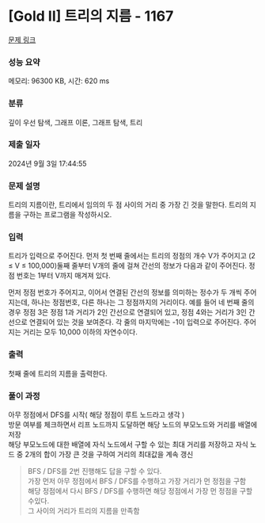 # [Gold II] 트리의 지름 - 1167 

[문제 링크](https://www.acmicpc.net/problem/1167) 

### 성능 요약

메모리: 96300 KB, 시간: 620 ms

### 분류

깊이 우선 탐색, 그래프 이론, 그래프 탐색, 트리

### 제출 일자

2024년 9월 3일 17:44:55

### 문제 설명

<p>트리의 지름이란, 트리에서 임의의 두 점 사이의 거리 중 가장 긴 것을 말한다. 트리의 지름을 구하는 프로그램을 작성하시오.</p>

### 입력 

 <p>트리가 입력으로 주어진다. 먼저 첫 번째 줄에서는 트리의 정점의 개수 V가 주어지고 (2 ≤ V ≤ 100,000)둘째 줄부터 V개의 줄에 걸쳐 간선의 정보가 다음과 같이 주어진다. 정점 번호는 1부터 V까지 매겨져 있다.</p>

<p>먼저 정점 번호가 주어지고, 이어서 연결된 간선의 정보를 의미하는 정수가 두 개씩 주어지는데, 하나는 정점번호, 다른 하나는 그 정점까지의 거리이다. 예를 들어 네 번째 줄의 경우 정점 3은 정점 1과 거리가 2인 간선으로 연결되어 있고, 정점 4와는 거리가 3인 간선으로 연결되어 있는 것을 보여준다. 각 줄의 마지막에는 -1이 입력으로 주어진다. 주어지는 거리는 모두 10,000 이하의 자연수이다.</p>

### 출력 

 <p>첫째 줄에 트리의 지름을 출력한다.</p>

### 풀이 과정

아무 정점에서 DFS를 시작( 해당 정점이 루트 노드라고 생각 )<br>
방문 여부를 체크하면서 리프 노드까지 도달하면 해당 노드의 부모노드와 거리를 배열에 저장<br>
해당 부모노드에 대한 배열에 자식 노드에서 구할 수 있는 최대 거리를 저장하고 자식 노드 중 2개의 합이 가장 큰 것을 구하여 거리의 최대값을 계속 갱신

> BFS / DFS를 2번 진행해도 답을 구할 수 있다.<br>
가장 먼저 아무 정점에서 BFS / DFS를 수행하고 가장 거리가 먼 정점을 구함<br>
해당 정점에서 다시 BFS / DFS를 수행하면 해당 정점에서 가장 먼 정점을 구할수있다.<br>
그 사이의 거리가 트리의 지름을 만족함